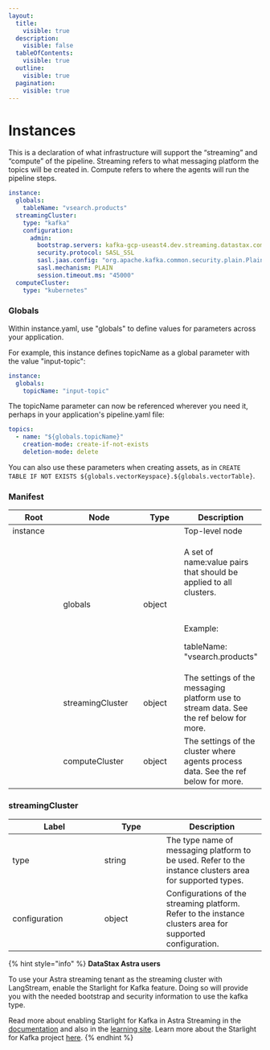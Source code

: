 ```yaml
---
layout:
  title:
    visible: true
  description:
    visible: false
  tableOfContents:
    visible: true
  outline:
    visible: true
  pagination:
    visible: true
---
```


# Instances

This is a declaration of what infrastructure will support the “streaming” and “compute” of the pipeline. Streaming refers to what messaging platform the topics will be created in. Compute refers to where the agents will run the pipeline steps.

```yaml
instance:
  globals:
    tableName: "vsearch.products"
  streamingCluster:
    type: "kafka"
    configuration:
      admin:
        bootstrap.servers: kafka-gcp-useast4.dev.streaming.datastax.com:9093
        security.protocol: SASL_SSL
        sasl.jaas.config: "org.apache.kafka.common.security.plain.PlainLoginModule required username='${ secrets.astra-token.tenant }' password='token:${ secrets.astra-token.token }';"
        sasl.mechanism: PLAIN
        session.timeout.ms: "45000"
  computeCluster:
    type: "kubernetes"
```

### Globals

Within instance.yaml, use "globals" to define values for parameters across your application.

For example, this instance defines topicName as a global parameter with the value "input-topic":
```yaml
instance:
  globals:
    topicName: "input-topic"
```

The topicName parameter can now be referenced wherever you need it, perhaps in your application's pipeline.yaml file:
```yaml
topics:
  - name: "${globals.topicName}"
    creation-mode: create-if-not-exists
    deletion-mode: delete
```

You can also use these parameters when creating assets, as in `CREATE TABLE IF NOT EXISTS ${globals.vectorKeyspace}.${globals.vectorTable}`.

### Manifest

<table><thead><tr><th width="119">Root</th><th width="167">Node</th><th width="94">Type</th><th>Description</th></tr></thead><tbody><tr><td>instance</td><td><br></td><td><br></td><td>Top-level node</td></tr><tr><td><br></td><td>globals</td><td>object</td><td><p>A set of name:value pairs that should be applied to all clusters.</p><p><br></p><p>Example:</p><p>tableName: "vsearch.products"</p></td></tr><tr><td><br></td><td>streamingCluster</td><td>object</td><td>The settings of the messaging platform use to stream data. See the ref below for more.</td></tr><tr><td><br></td><td>computeCluster</td><td>object</td><td>The settings of the cluster where agents process data. See the ref below for more.</td></tr></tbody></table>

### streamingCluster

<table><thead><tr><th width="167">Label</th><th width="107.33333333333331">Type</th><th>Description</th></tr></thead><tbody><tr><td>type</td><td>string</td><td>The type name of messaging platform to be used. Refer to the instance clusters area for supported types.</td></tr><tr><td>configuration</td><td>object</td><td>Configurations of the streaming platform. Refer to the instance clusters area for supported configuration.</td></tr></tbody></table>

{% hint style="info" %}
**DataStax Astra users**

To use your Astra streaming tenant as the streaming cluster with LangStream, enable the Starlight for Kafka feature. Doing so will provide you with the needed bootstrap and security information to use the kafka type.

Read more about enabling Starlight for Kafka in Astra Streaming in the [documentation](https://docs.datastax.com/en/streaming/astra-streaming/developing/astream-kafka.html) and also in the [learning site](https://docs.datastax.com/en/streaming/streaming-learning/use-cases-architectures/starlight/kafka/index.html). Learn more about the Starlight for Kafka project [here](https://docs.datastax.com/en/streaming/starlight-for-kafka/2.10.1.x/index.html).
{% endhint %}
